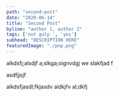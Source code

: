 ```yaml
--- 
path: "second-post" 
date: "2020-06-14" 
title: "Second Post" 
byline: "author 1, author 2" 
tags: ['not gulp ', 'yes']
subhead: "DESCRIPTION HERE" 
featuredImage: "./pnp.png"
--- 
```

alkdsfj;alsdjf a;slkga;oignvdgj we
slakfjad
f

asdfjjsjf

alkdsfjasdl;fkjasdv aldkjfv
al;dkfj